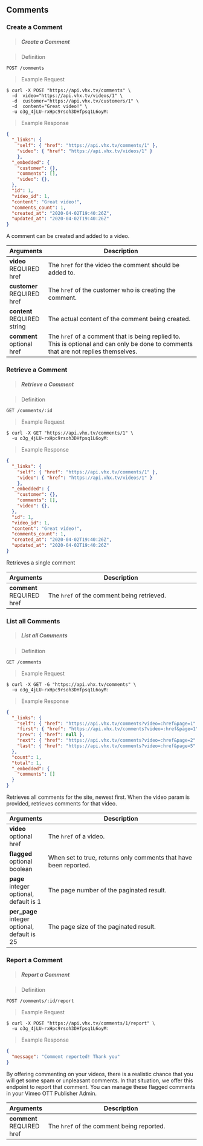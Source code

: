 <!-- ___Comments____________________________ -->
<h2 class="head-3 margin-top-xlarge padding-top-xlarge border-top margin-bottom-medium" id="comments">Comments</h2>

<h3 class="text-2 head-4 text--navy text--bold is-api margin-top-large margin-bottom-medium" id="comments-create">Create a Comment</h3>

> <h5 class="head-5 text--white margin-bottom-medium">Create a Comment</h5>

> Definition

```shell
POST /comments
```

> Example Request

```shell
$ curl -X POST "https://api.vhx.tv/comments" \
  -d  video="https://api.vhx.tv/videos/1" \
  -d  customer="https://api.vhx.tv/customers/1" \
  -d  content="Great video!" \
  -u o3g_4jLU-rxHpc9rsoh3DHfpsq1L6oyM:
```

> Example Response

```json
{
  "_links": {
    "self": { "href": "https://api.vhx.tv/comments/1" },
    "video": { "href": "https://api.vhx.tv/videos/1" }
    },
  "_embedded": {
    "customer": {},
    "comments": [],
    "video": {},
  },
  "id": 1,
  "video_id": 1,
  "content": "Great video!",
  "comments_count": 1,
  "created_at": "2020-04-02T19:40:26Z",
  "updated_at": "2020-04-02T19:40:26Z"
}
```

<section class="text-2 contain">
  <p>A comment can be created and added to a video.</p>
</section>

<table>
  <thead>
    <tr class="text-2">
      <th class="padding-medium nowrap">Arguments</th>
      <th class="padding-medium" width="100%">Description</th>
    </tr>
  </thead>

  <tbody>
    <tr class="text-2 border-bottom border--light-gray">
      <td>
        <strong class="is-block text--navy">video</strong>
        <span class="text--yellow text-3">REQUIRED</span>
        <span class="text--transparent text-3">href</span>
      </td>
      <td>
        The <code>href</code> for the video the comment should be added to.
      </td>
    </tr>
    <tr class="text-2 border-bottom border--light-gray">
      <td>
        <strong class="is-block text--navy">customer</strong>
        <span class="text--yellow text-3">REQUIRED</span>
        <span class="text--transparent text-3">href</span>
      </td>
      <td>
        The <code>href</code> of the customer who is creating the comment.
      </td>
    </tr>
    <tr class="text-2 border-bottom border--light-gray">
      <td>
        <strong class="is-block text--navy">content</strong>
        <span class="text--yellow text-3">REQUIRED</span>
        <span class="text--transparent text-3">string</span>
      </td>
      <td>
        The actual content of the comment being created.
      </td>
    </tr>
    <tr class="text-2 border-bottom border--light-gray">
      <td>
        <strong class="is-block text--navy">comment</strong>
        <span class="text--transparent text-3">optional href</span>
      </td>
      <td>
        The <code>href</code> of a comment that is being replied to. This is optional and can only be done to comments that are not replies themselves.
      </td>
    </tr>
  </tbody>
</table>

<h3 class="text-2 head-4 text--navy text--bold is-api margin-top-large margin-bottom-medium" id="comments-get">Retrieve a Comment</h3>

> <h5 class="head-5 text--white margin-bottom-medium">Retrieve a Comment</h5>

> Definition

```shell
GET /comments/:id
```

> Example Request

```shell
$ curl -X GET "https://api.vhx.tv/comments/1" \
  -u o3g_4jLU-rxHpc9rsoh3DHfpsq1L6oyM:
```

> Example Response

```json
{
  "_links": {
    "self": { "href": "https://api.vhx.tv/comments/1" },
    "video": { "href": "https://api.vhx.tv/videos/1" }
    },
  "_embedded": {
    "customer": {},
    "comments": [],
    "video": {},
  },
  "id": 1,
  "video_id": 1,
  "content": "Great video!",
  "comments_count": 1,
  "created_at": "2020-04-02T19:40:26Z",
  "updated_at": "2020-04-02T19:40:26Z"
}
```

<section class="text-2 contain">
  <p>Retrieves a single comment</p>
</section>

<table>
  <thead>
    <tr class="text-2">
      <th class="padding-medium nowrap">Arguments</th>
      <th class="padding-medium" width="100%">Description</th>
    </tr>
  </thead>

  <tbody>
    <tr class="text-2 border-bottom border--light-gray">
      <td>
        <strong class="is-block text--navy">comment</strong>
        <span class="text--yellow text-3">REQUIRED</span>
        <span class="text--transparent text-3">href</span>
      </td>
      <td>
        The <code>href</code> of the comment being retrieved.
      </td>
    </tr>
  </tbody>
</table>

<h3 class="text-2 head-4 text--navy text--bold is-api margin-top-large margin-bottom-medium" id="comments-list">List all Comments</h3>

> <h5 class="head-5 text--white margin-bottom-medium">List all Comments</h5>

> Definition

```shell
GET /comments
```

> Example Request

```shell
$ curl -X GET -G "https://api.vhx.tv/comments" \
  -u o3g_4jLU-rxHpc9rsoh3DHfpsq1L6oyM:
```

> Example Response

```json
{
  "_links": {
    "self": { "href": "https://api.vhx.tv/comments?video=:href&page=1" },
    "first": { "href": "https://api.vhx.tv/comments?video=:href&page=1" },
    "prev": { "href": null },
    "next": { "href": "https://api.vhx.tv/comments?video=:href&page=2" },
    "last": { "href": "https://api.vhx.tv/comments?video=:href&page=5" }
  },
  "count": 1,
  "total": 1,
  "_embedded": {
    "comments": []
  }
}
```

<section class="text-2 contain">
  <p>Retrieves all comments for the site, newest first. When the video param is provided, retrieves comments for that video.</p>
</section>

<table>
  <thead>
    <tr class="text-2">
      <th class="padding-medium nowrap">Arguments</th>
      <th class="padding-medium" width="100%">Description</th>
    </tr>
  </thead>

  <tbody>
    <tr class="text-2 border-bottom border--light-gray">
      <td>
        <strong class="is-block text--navy">video</strong>
        <span class="text--yellow text-3">optional</span>
        <span class="text--transparent text-3">href</span>
      </td>
      <td>
        The <code>href</code> of a video.
      </td>
    </tr>
    <tr class="text-2 border-bottom border--light-gray">
      <td>
        <strong class="is-block text--navy">flagged</strong>
        <span class="text--yellow text-3">optional</span>
        <span class="text--transparent text-3">boolean</span>
      </td>
      <td>
        When set to true, returns only comments that have been reported.
      </td>
    </tr>
    <tr class="text-2 border-bottom border--light-gray">
      <td>
        <strong class="is-block text--navy">page</strong>
        <span class="is-block text--transparent text-3">integer</span>
        <span class="text--transparent text-3">optional, default is 1</span>
      </td>
      <td>The page number of the paginated result.</td>
    </tr>
    <tr class="text-2 border-bottom border--light-gray">
      <td>
        <strong class="is-block text--navy">per_page</strong>
        <span class="is-block text--transparent text-3">integer</span>
        <span class="text--transparent text-3">optional, default is 25</span>
      </td>
      <td>The page size of the paginated result.</td>
    </tr>
  </tbody>
</table>

<h3 class="text-2 head-4 text--navy text--bold is-api margin-top-large margin-bottom-medium" id="comments-report">Report a Comment</h3>

> <h5 class="head-5 text--white margin-bottom-medium">Report a Comment</h5>

> Definition

```shell
POST /comments/:id/report
```

> Example Request

```shell
$ curl -X POST "https://api.vhx.tv/comments/1/report" \
  -u o3g_4jLU-rxHpc9rsoh3DHfpsq1L6oyM:
```

> Example Response

```json
{ 
  "message": "Comment reported! Thank you"
}
```

<section class="text-2 contain">
  <p>By offering commenting on your videos, there is a realistic chance that you will get some spam or unpleasant comments. In that situation, we offer this endpoint to report that comment. You can manage these flagged comments in your Vimeo OTT Publisher Admin.</p>
</section>

<table>
  <thead>
    <tr class="text-2">
      <th class="padding-medium nowrap">Arguments</th>
      <th class="padding-medium" width="100%">Description</th>
    </tr>
  </thead>

  <tbody>
    <tr class="text-2 border-bottom border--light-gray">
      <td>
        <strong class="is-block text--navy">comment</strong>
        <span class="text--yellow text-3">REQUIRED</span>
        <span class="text--transparent text-3">href</span>
      </td>
      <td>
        The <code>href</code> of the comment being reported.
      </td>
    </tr>
  </tbody>
</table>
